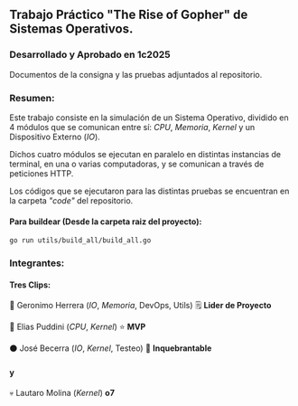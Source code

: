 ## Trabajo Práctico "The Rise of Gopher" de Sistemas Operativos.
### Desarrollado y Aprobado en 1c2025
Documentos de la consigna y las pruebas adjuntados al repositorio.

### Resumen:
Este trabajo consiste en la simulación de un Sistema Operativo, dividido en 4 módulos que se comunican entre sí: _CPU_, _Memoria_, _Kernel_ y un Dispositivo Externo (_IO_). 
 
Dichos cuatro módulos se ejecutan en paralelo en distintas instancias de terminal, en una o varias computadoras, y se comunican a través de peticiones HTTP.
 
Los códigos que se ejecutaron para las distintas pruebas se encuentran en la carpeta _"code"_ del repositorio.
 
#### Para buildear (Desde la carpeta raiz del proyecto): 
`go run utils/build_all/build_all.go`

### Integrantes:
#### Tres Clips:
🔵  Geronimo Herrera (_IO_, _Memoria_, DevOps, Utils) 🗒️ **Lider de Proyecto**
 
🔴  Elias Puddini (_CPU_, _Kernel_) ⭐ **MVP**
 
⚫  José Becerra (_IO_, _Kernel_, Testeo) 🦾 **Inquebrantable**
 
#### y
💀  Lautaro Molina (_Kernel_) **o7**
